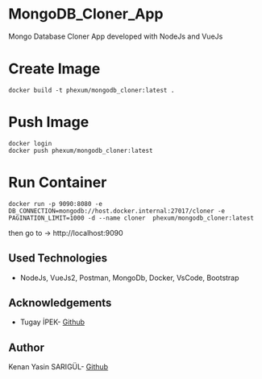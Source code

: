 # MongoDB_Cloner_App
Mongo Database Cloner App developed with NodeJs and VueJs

# Create Image

```
docker build -t phexum/mongodb_cloner:latest .
```

# Push Image

```
docker login
docker push phexum/mongodb_cloner:latest
```
 


# Run Container 

```
docker run -p 9090:8080 -e DB_CONNECTION=mongodb://host.docker.internal:27017/cloner -e PAGINATION_LIMIT=1000 -d --name cloner  phexum/mongodb_cloner:latest
```

then go to -> http://localhost:9090

## Used Technologies
<ul>
  <li>NodeJs, VueJs2, Postman, MongoDb, Docker, VsCode, Bootstrap</li>
</ul>

## Acknowledgements
- Tugay İPEK- <a href="https://github.com/tugayipek1/">Github</a>

## Author
Kenan Yasin SARIGÜL- <a href="https://github.com/kenanyasinsarigul/">Github</a>
